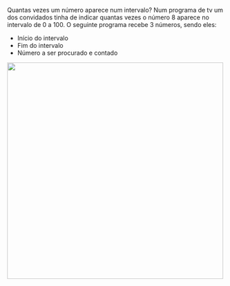 Quantas vezes um número aparece num intervalo?
Num programa de tv um dos convidados tinha de indicar quantas vezes o número 8 aparece 
no intervalo de 0 a 100.
O seguinte programa recebe 3 números, sendo eles:

* Início do intervalo
* Fim do intervalo
* Número a ser procurado e contado


<img src= Estudos-basicos/ContaNumInterval/img/1.jpg width="500">

